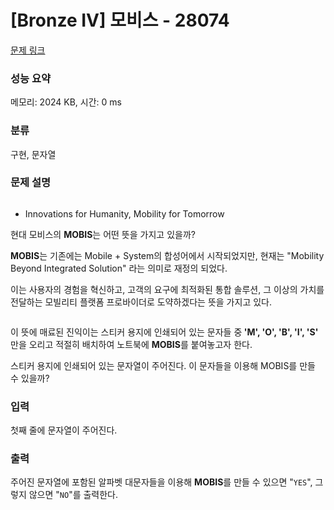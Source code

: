 # [Bronze IV] 모비스 - 28074 

[문제 링크](https://www.acmicpc.net/problem/28074) 

### 성능 요약

메모리: 2024 KB, 시간: 0 ms

### 분류

구현, 문자열

### 문제 설명

<p style="text-align: center; user-select: auto;"><img alt="" src="https://upload.acmicpc.net/51823df7-804b-407c-8eb5-e961f749b14b/-/preview/" style="user-select: auto;"></p>

<ul style="user-select: auto;">
	<li style="user-select: auto;">Innovations for Humanity, Mobility for Tomorrow</li>
</ul>

<p style="user-select: auto;">현대 모비스의 <strong style="user-select: auto;">MOBIS</strong>는 어떤 뜻을 가지고 있을까?</p>

<p style="user-select: auto;"><strong style="user-select: auto;">MOBIS</strong>는 기존에는 Mobile + System의 합성어에서 시작되었지만, 현재는 "Mobility Beyond Integrated Solution" 라는 의미로 재정의 되었다.</p>

<p style="user-select: auto;">이는 사용자의 경험을 혁신하고, 고객의 요구에 최적화된 통합 솔루션, 그 이상의 가치를 전달하는 모빌리티 플랫폼 프로바이더로 도약하겠다는 뜻을 가지고 있다.</p>

<p style="text-align: center; user-select: auto;"><img alt="" src="https://upload.acmicpc.net/f063b3ab-292d-414a-8eac-138120522923/-/preview/" style="user-select: auto;"></p>

<p style="user-select: auto;">이 뜻에 매료된 진익이는 스티커 용지에 인쇄되어 있는 문자들 중<strong style="user-select: auto;"> 'M', 'O', 'B', 'I', 'S' </strong>만을 오리고 적절히 배치하여 노트북에 <strong style="user-select: auto;">MOBIS</strong>를 붙여놓고자 한다.</p>

<p style="user-select: auto;">스티커 용지에 인쇄되어 있는 문자열이 주어진다. 이 문자들을 이용해 MOBIS를 만들 수 있을까?</p>

### 입력 

 <p style="user-select: auto;">첫째 줄에 문자열이 주어진다.</p>

### 출력 

 <p style="user-select: auto;">주어진 문자열에 포함된 알파벳 대문자들을 이용해 <strong style="user-select: auto;">MOBIS</strong>를 만들 수 있으면 "<code style="user-select: auto;">YES</code>", 그렇지 않으면 "<code style="user-select: auto;">NO</code>"를 출력한다.</p>

